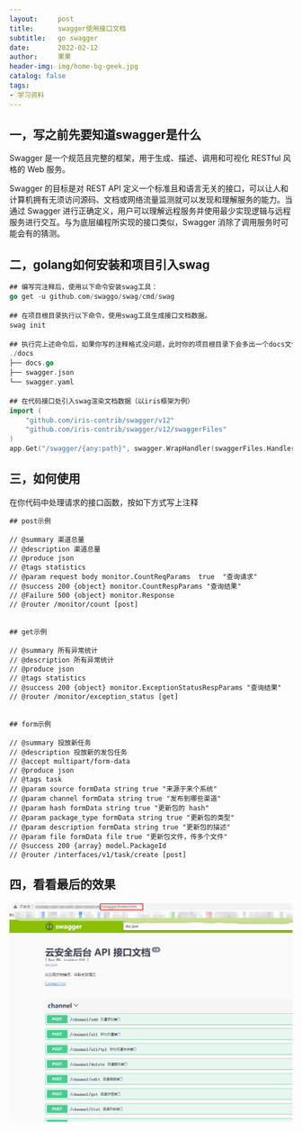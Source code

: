 ```yaml
---
layout:     post
title:      swagger使用接口文档
subtitle:   go swagger
date:       2022-02-12
author:     果果
header-img: img/home-bg-geek.jpg
catalog: false
tags:
- 学习资料
---
```


## 一，写之前先要知道swagger是什么
Swagger 是一个规范且完整的框架，用于生成、描述、调用和可视化 RESTful 风格的 Web 服务。

Swagger 的目标是对 REST API 定义一个标准且和语言无关的接口，可以让人和计算机拥有无须访问源码、文档或网络流量监测就可以发现和理解服务的能力。当通过 Swagger 进行正确定义，用户可以理解远程服务并使用最少实现逻辑与远程服务进行交互。与为底层编程所实现的接口类似，Swagger 消除了调用服务时可能会有的猜测。


## 二，golang如何安装和项目引入swag
```go
## 编写完注释后，使用以下命令安装swag工具：
go get -u github.com/swaggo/swag/cmd/swag

## 在项目根目录执行以下命令，使用swag工具生成接口文档数据。
swag init

## 执行完上述命令后，如果你写的注释格式没问题，此时你的项目根目录下会多出一个docs文件夹。
./docs
├── docs.go
├── swagger.json
└── swagger.yaml

## 在代码接口处引入swag渲染文档数据（以iris框架为例）
import (
    "github.com/iris-contrib/swagger/v12"
	"github.com/iris-contrib/swagger/v12/swaggerFiles"
)
app.Get("/swagger/{any:path}", swagger.WrapHandler(swaggerFiles.Handler))
```

## 三，如何使用
在你代码中处理请求的接口函数，按如下方式写上注释
```text
## post示例

// @summary 渠道总量
// @description 渠道总量
// @produce json
// @tags statistics
// @param request body monitor.CountReqParams  true  "查询请求"
// @success 200 {object} monitor.CountRespParams "查询结果"
// @Failure 500 {object} monitor.Response
// @router /monitor/count [post]


## get示例

// @summary 所有异常统计
// @description 所有异常统计
// @produce json
// @tags statistics
// @success 200 {object} monitor.ExceptionStatusRespParams "查询结果"
// @router /monitor/exception_status [get]


## form示例

// @summary 投放新任务
// @description 投放新的发包任务
// @accept multipart/form-data
// @produce json
// @tags task
// @param source formData string true "来源于来个系统"
// @param channel formData string true "发布到哪些渠道"
// @param hash formData string true "更新包的 hash"
// @param package_type formData string true "更新包的类型"
// @param description formData string true "更新包的描述"
// @param file formData file true "更新包文件，传多个文件"
// @success 200 {array} model.PackageId
// @router /interfaces/v1/task/create [post]

```


## 四，看看最后的效果
![pic](/img-post/202202/pic15.png "pic")
